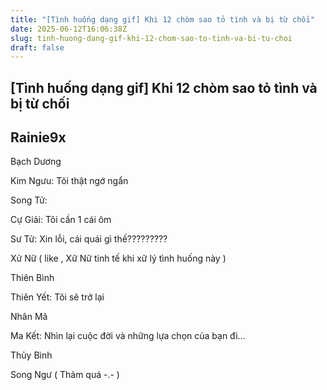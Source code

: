 ```yaml
---
title: "[Tình huống dạng gif] Khi 12 chòm sao tỏ tình và bị từ chối"
date: 2025-06-12T16:06:38Z
slug: tinh-huong-dang-gif-khi-12-chom-sao-to-tinh-va-bi-tu-choi
draft: false
---
```


## [Tình huống dạng gif] Khi 12 chòm sao tỏ tình và bị từ chối

## Rainie9x

Bạch Dương


Kim Ngưu: Tôi thật ngớ ngẩn


Song Tử:


Cự Giải: Tôi cần 1 cái ôm


Sư Tử: Xin lỗi, cái quái gì thế?????????


Xử Nữ ( like  , Xữ Nữ tinh tế khi xữ lý tình huống này  )


Thiên Bình


Thiên Yết: Tôi sẽ trở lại


Nhân Mã


Ma Kết: Nhìn lại cuộc đời và những lựa chọn của bạn đi...


Thủy Bình


Song Ngư ( Thảm quá -.- )